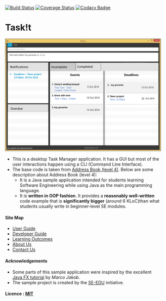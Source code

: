 [![Build Status](https://travis-ci.org/CS2103AUG2016-T15-C3/main.svg?branch=master)](https://travis-ci.org/CS2103AUG2016-T15-C3/main)
[![Coverage Status](https://coveralls.io/repos/github/CS2103AUG2016-T15-C3/main/badge.svg)](https://coveralls.io/github/CS2103AUG2016-T15-C3/main)
[![Codacy Badge](https://api.codacy.com/project/badge/Grade/ba97fe95f1454a2291ad666c07e43d12)](https://www.codacy.com/app/shiya_95/main?utm_source=github.com&amp;utm_medium=referral&amp;utm_content=CS2103AUG2016-T15-C3/main&amp;utm_campaign=Badge_Grade)

# Task!t

<img src="docs/images/UImockup.png" width="600"><br>

* This is a desktop Task Manager application. It has a GUI but most of the user interactions happen using 
  a CLI (Command Line Interface).
* The base code is taken from [Address Book (level 4)](https://github.com/nus-cs2103-AY1617S1/addressbook-level4). Below are some         description about Address Book (level 4):
  * It is a Java sample application intended for students learning Software Engineering while using Java as 
    the main programming language. 
  * It is **written in OOP fashion**. It provides a **reasonably well-written** code example that is 
    **significantly bigger** (around 6 KLoC)than what students usually write in beginner-level SE modules. 

  
#### Site Map
* [User Guide](docs/UserGuide.md) 
* [Developer Guide](docs/DeveloperGuide.md) 
* [Learning Outcomes](docs/LearningOutcomes.md) 
* [About Us](docs/AboutUs.md)
* [Contact Us](docs/ContactUs.md)


#### Acknowledgements

* Some parts of this sample application were inspired by the excellent 
  [Java FX tutorial](http://code.makery.ch/library/javafx-8-tutorial/) by *Marco Jakob*. 
* The sample project is created by the [SE-EDU](https://github.com/se-edu/) initiative.


#### Licence : [MIT](LICENSE)

